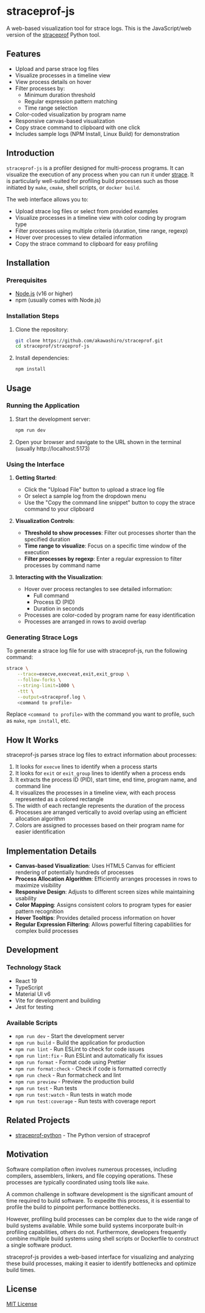 # straceprof-js

A web-based visualization tool for strace logs. This is the JavaScript/web version of the [straceprof](https://github.com/akawashiro/straceprof/tree/main/straceprof-python) Python tool.

## Features

- Upload and parse strace log files
- Visualize processes in a timeline view
- View process details on hover
- Filter processes by:
  - Minimum duration threshold
  - Regular expression pattern matching
  - Time range selection
- Color-coded visualization by program name
- Responsive canvas-based visualization
- Copy strace command to clipboard with one click
- Includes sample logs (NPM Install, Linux Build) for demonstration

## Introduction

`straceprof-js` is a profiler designed for multi-process programs. It can visualize the execution of any process when you can run it under [strace](https://strace.io/). It is particularly well-suited for profiling build processes such as those initiated by `make`, `cmake`, shell scripts, or `docker build`.

The web interface allows you to:

- Upload strace log files or select from provided examples
- Visualize processes in a timeline view with color coding by program type
- Filter processes using multiple criteria (duration, time range, regexp)
- Hover over processes to view detailed information
- Copy the strace command to clipboard for easy profiling

## Installation

### Prerequisites

- [Node.js](https://nodejs.org/) (v16 or higher)
- npm (usually comes with Node.js)

### Installation Steps

1. Clone the repository:

   ```bash
   git clone https://github.com/akawashiro/straceprof.git
   cd straceprof/straceprof-js
   ```

2. Install dependencies:
   ```bash
   npm install
   ```

## Usage

### Running the Application

1. Start the development server:

   ```bash
   npm run dev
   ```

2. Open your browser and navigate to the URL shown in the terminal (usually http://localhost:5173)

### Using the Interface

1. **Getting Started**:

   - Click the "Upload File" button to upload a strace log file
   - Or select a sample log from the dropdown menu
   - Use the "Copy the command line snippet" button to copy the strace command to your clipboard

2. **Visualization Controls**:

   - **Threshold to show processes**: Filter out processes shorter than the specified duration
   - **Time range to visualize**: Focus on a specific time window of the execution
   - **Filter processes by regexp**: Enter a regular expression to filter processes by command name

3. **Interacting with the Visualization**:
   - Hover over process rectangles to see detailed information:
     - Full command
     - Process ID (PID)
     - Duration in seconds
   - Processes are color-coded by program name for easy identification
   - Processes are arranged in rows to avoid overlap

### Generating Strace Logs

To generate a strace log file for use with straceprof-js, run the following command:

```bash
strace \
    --trace=execve,execveat,exit,exit_group \
    --follow-forks \
    --string-limit=1000 \
    -ttt \
    --output=straceprof.log \
    <command to profile>
```

Replace `<command to profile>` with the command you want to profile, such as `make`, `npm install`, etc.

## How It Works

straceprof-js parses strace log files to extract information about processes:

1. It looks for `execve` lines to identify when a process starts
2. It looks for `exit` or `exit_group` lines to identify when a process ends
3. It extracts the process ID (PID), start time, end time, program name, and command line
4. It visualizes the processes in a timeline view, with each process represented as a colored rectangle
5. The width of each rectangle represents the duration of the process
6. Processes are arranged vertically to avoid overlap using an efficient allocation algorithm
7. Colors are assigned to processes based on their program name for easier identification

## Implementation Details

- **Canvas-based Visualization**: Uses HTML5 Canvas for efficient rendering of potentially hundreds of processes
- **Process Allocation Algorithm**: Efficiently arranges processes in rows to maximize visibility
- **Responsive Design**: Adjusts to different screen sizes while maintaining usability
- **Color Mapping**: Assigns consistent colors to program types for easier pattern recognition
- **Hover Tooltips**: Provides detailed process information on hover
- **Regular Expression Filtering**: Allows powerful filtering capabilities for complex build processes

## Development

### Technology Stack

- React 19
- TypeScript
- Material UI v6
- Vite for development and building
- Jest for testing

### Available Scripts

- `npm run dev` - Start the development server
- `npm run build` - Build the application for production
- `npm run lint` - Run ESLint to check for code issues
- `npm run lint:fix` - Run ESLint and automatically fix issues
- `npm run format` - Format code using Prettier
- `npm run format:check` - Check if code is formatted correctly
- `npm run check` - Run format:check and lint
- `npm run preview` - Preview the production build
- `npm run test` - Run tests
- `npm run test:watch` - Run tests in watch mode
- `npm run test:coverage` - Run tests with coverage report

## Related Projects

- [straceprof-python](https://github.com/akawashiro/straceprof/tree/main/straceprof-python) - The Python version of straceprof

## Motivation

Software compilation often involves numerous processes, including compilers, assemblers, linkers, and file copying operations. These processes are typically coordinated using tools like `make`.

A common challenge in software development is the significant amount of time required to build software. To expedite this process, it is essential to profile the build to pinpoint performance bottlenecks.

However, profiling build processes can be complex due to the wide range of build systems available. While some build systems incorporate built-in profiling capabilities, others do not. Furthermore, developers frequently combine multiple build systems using shell scripts or Dockerfile to construct a single software product.

straceprof-js provides a web-based interface for visualizing and analyzing these build processes, making it easier to identify bottlenecks and optimize build times.

## License

[MIT License](https://github.com/akawashiro/straceprof/blob/main/LICENSE)
